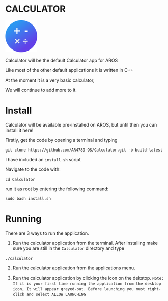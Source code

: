 # CALCULATOR
![Calculator Icon](/CalculatorSmall.png)

Calculator will be the default Calculator app for AROS

Like most of the other default applications it is written in C++

At the moment it is a very basic calculator,

We will continue to add more to it.

# Install
Calculator will be available pre-installed on AROS, but until then you can install it here!

Firstly, get the code by opening a terminal and typing 
```
git clone https://github.com/AR4789-OS/Calculator.git -b build-latest
```

I have included an `install.sh` script

Navigate to the code with:

```
cd Calculator
```

run it as root by entering the following command:

```
sudo bash install.sh
```

# Running

There are 3 ways to run the application.

1. Run the calculator application from the terminal. After installing make sure you are still in the `Calculator` directory and type 
```
./calculator
```

2. Run the calculator application from the applications menu.

3. Run the calculator application by clicking the icon on the dekstop. 
``
Note: If it is your first time running the application from the desktop icon, It will appear greyed-out. Before launching you must right-click and select ALLOW LAUNCHING
``
